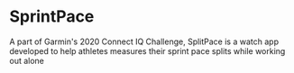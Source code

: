# SprintPace
A part of Garmin's 2020 Connect IQ Challenge, SplitPace is a watch app developed to help athletes measures their sprint pace splits while working out alone 

